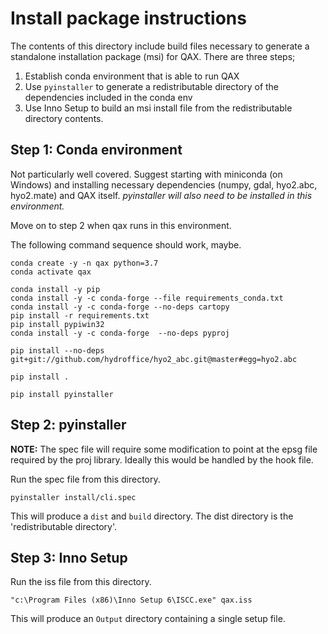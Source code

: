 # Install package instructions
The contents of this directory include build files necessary to generate a
standalone installation package (msi) for QAX. There are three steps;

1. Establish conda environment that is able to run QAX
2. Use `pyinstaller` to generate a redistributable directory of the dependencies included in the conda env
3. Use Inno Setup to build an msi install file from the redistributable directory contents.


## Step 1: Conda environment
Not particularly well covered. Suggest starting with miniconda (on Windows) and installing necessary dependencies (numpy, gdal, hyo2.abc, hyo2.mate) and  QAX itself. *pyinstaller will also need to be installed in this environment.*

Move on to step 2 when qax runs in this environment.

The following command sequence should work, maybe.

    conda create -y -n qax python=3.7
    conda activate qax

    conda install -y pip
    conda install -y -c conda-forge --file requirements_conda.txt
    conda install -y -c conda-forge --no-deps cartopy
    pip install -r requirements.txt
    pip install pypiwin32
    conda install -y -c conda-forge  --no-deps pyproj

    pip install --no-deps git+git://github.com/hydroffice/hyo2_abc.git@master#egg=hyo2.abc

    pip install .

    pip install pyinstaller



## Step 2: pyinstaller

**NOTE:** The spec file will require some modification to point at the epsg file required by the proj library. Ideally this would be handled by the hook file.

Run the spec file from this directory.

    pyinstaller install/cli.spec

This will produce a `dist` and `build` directory. The dist directory is the 'redistributable directory'.


## Step 3: Inno Setup
Run the iss file from this directory.

    "c:\Program Files (x86)\Inno Setup 6\ISCC.exe" qax.iss

This will produce an `Output` directory containing a single setup file.
